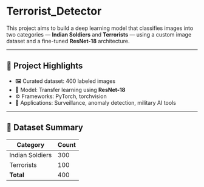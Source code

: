 # Terrorist_Detector
This project aims to build a deep learning model that classifies images into two categories — **Indian Soldiers** and **Terrorists** — using a custom image dataset and a fine-tuned **ResNet-18** architecture.

---

## 📌 Project Highlights

- 🖼️ Curated dataset: 400 labeled images
- 🧠 Model: Transfer learning using **ResNet-18**
- ⚙️ Frameworks: PyTorch, torchvision
- 🧪 Applications: Surveillance, anomaly detection, military AI tools

---

## 📂 Dataset Summary

| Category         | Count |
|------------------|-------|
| Indian Soldiers  | 300   |
| Terrorists       | 100   |
| **Total**        | 400   |
